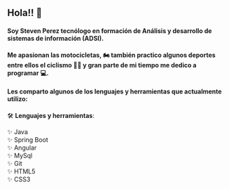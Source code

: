 ## Hola!! 👋 
#### Soy Steven Perez tecnólogo en formación de Análisis y desarrollo de sistemas de información (ADSI).
#### Me apasionan las motocicletas, 🏍 también practico algunos deportes entre ellos el ciclismo 🚵‍♀️ y gran parte de mi tiempo me dedico a programar 💻.
#### Les comparto algunos de los lenguajes y herramientas que actualmente utilizo:
####

<!--

- 🔭 I’m currently working on ...
- 🌱 I’m currently learning ...
- 👯 I’m looking to collaborate on ...
- 🤔 I’m looking for help with ...
- 💬 Ask me about ...
- 📫 How to reach me: ...
- 😄 Pronouns: ...
- ⚡ Fun fact: ... 

- 🏙  Colombia.
-   Me gustan las Motocicletas.
- Practico Ciclismo.
- y Mas.

-->

🛠 **Lenguajes y herramientas**: 

✨ Java                  
✨ Spring Boot   
✨ Angular   
✨ MySql   
✨ Git     
✨ HTML5   
✨ CSS3

